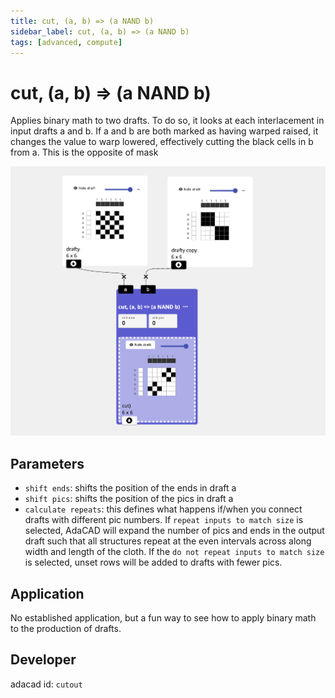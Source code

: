 ```yaml
---
title: cut, (a, b) => (a NAND b)
sidebar_label: cut, (a, b) => (a NAND b)
tags: [advanced, compute]
---
```

# cut, (a, b) => (a NAND b)
Applies binary math to two drafts. To do so, it looks at each interlacement in input drafts a and b. If a and b are both marked as having warped raised, it changes the value to warp lowered, effectively cutting the black cells in b from a. This is the opposite of mask

![file](./img/cutout.png)

## Parameters
- `shift ends`: shifts the position of the ends in draft a
- `shift pics`: shifts the position of the pics in draft a
- `calculate repeats`: this defines what happens if/when you connect drafts with different pic numbers. If `repeat inputs to match size` is selected, AdaCAD will expand the number of pics and ends in the output draft such that all structures repeat at the even intervals across along width and length of the cloth. If the `do not repeat inputs to match size` is selected, unset rows will be added to drafts with fewer pics. 

## Application
No established application, but a fun way to see how to apply binary math to the production of drafts.

## Developer
adacad id: `cutout`
